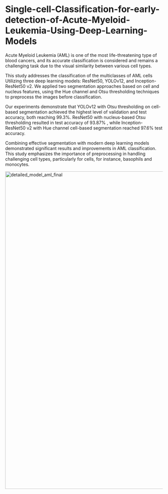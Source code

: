 # Single-cell-Classification-for-early-detection-of-Acute-Myeloid-Leukemia-Using-Deep-Learning-Models
Acute Myeloid Leukemia (AML) is one of the most life-threatening type of blood cancers, and its accurate classification is considered and remains a challenging task due to the visual similarity between various cell types.

This study addresses the classification of the multiclasses of AML cells Utilizing three deep learning models: ResNet50, YOLOv12, and Inception-ResNet50 v2. We applied two segmentation approaches based on cell and nucleus features, using the Hue channel and Otsu thresholding techniques to preprocess the images before classification.

Our experiments demonstrate that YOLOv12 with Otsu thresholding on cell-based segmentation achieved the highest level of validation and test accuracy, both reaching 99.3\%. ResNet50 with nucleus-based Otsu thresholding resulted in test accuracy of 93.87\% , while Inception-ResNet50 v2 with Hue channel cell-based segmentation reached 97.6\% test accuracy.

Combining effective segmentation with modern deep learning models demonstrated significant results and improvements in AML classification. This study emphasizes the importance of preprocessing in handling challenging cell types, particularly for cells, for instance, basophils and monocytes. 

<img width="3929" height="1012" alt="detailed_model_aml_final" src="https://github.com/user-attachments/assets/659644f1-a7d1-4b19-98f1-1300d439660f" />
